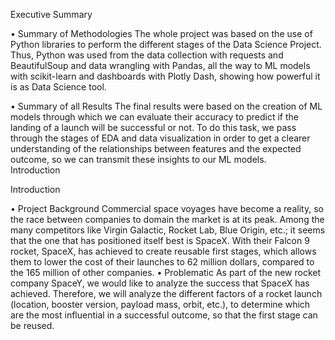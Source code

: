 Executive Summary

•	Summary of Methodologies
The whole project was based on the use of Python libraries to perform the different stages of the Data Science Project. Thus, Python was used from the data collection with requests and BeautifulSoup and data wrangling with Pandas, all the way to ML models with scikit-learn and dashboards with Plotly Dash, showing how powerful it is as Data Science tool.

•	Summary of all Results
The final results were based on the creation of ML models through which we can evaluate their accuracy to predict if the landing of a launch will be successful or not. To do this task, we pass through the stages of EDA and data visualization in order to get a clearer understanding of the relationships between features and the expected outcome, so we can transmit these insights to our ML models.  
Introduction

Introduction

•	Project Background
Commercial space voyages have become a reality, so the race between companies to domain the market is at its peak. Among the many competitors like Virgin Galactic, Rocket Lab, Blue Origin, etc.; it seems that the one that has positioned itself best is SpaceX. With their Falcon 9 rocket, SpaceX, has achieved to create reusable first stages, which allows them to lower the cost of their launches to 62 million dollars, compared to the 165 million of other companies. 
•	Problematic
As part of the new rocket company SpaceY, we would like to analyze the success that SpaceX has achieved. Therefore, we will analyze the different factors of a rocket launch (location, booster version, payload mass, orbit, etc.), to determine which are the most influential in a successful outcome, so that the first stage can be reused. 
